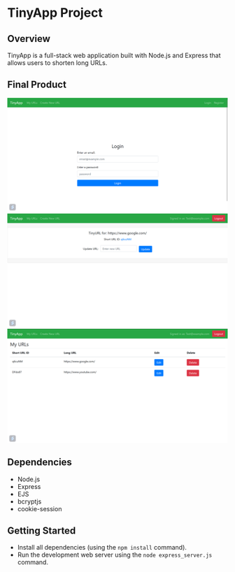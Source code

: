 # TinyApp Project

## Overview
TinyApp is a full-stack web application built with Node.js and Express that allows users to shorten long URLs.

## Final Product
!["Login page"](https://github.com/JordanBandur/tinyapp/blob/master/docs/login-page.png?raw=true)
!["Editing a URL"](https://github.com/JordanBandur/tinyapp/blob/master/docs/edit-url.png?raw=true)
!["My URLs page"](https://github.com/JordanBandur/tinyapp/blob/master/docs/my-urls.png?raw=true)


## Dependencies

- Node.js
- Express
- EJS
- bcryptjs
- cookie-session

## Getting Started

- Install all dependencies (using the `npm install` command).
- Run the development web server using the `node express_server.js` command.
